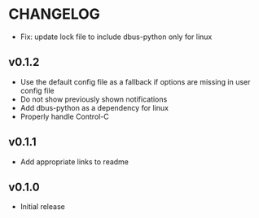 CHANGELOG
=========

- Fix: update lock file to include dbus-python only for linux

v0.1.2
------

- Use the default config file as a fallback if options are missing in user config file
- Do not show previously shown notifications
- Add dbus-python as a dependency for linux
- Properly handle Control-C

v0.1.1
------

- Add appropriate links to readme

v0.1.0
------

- Initial release
